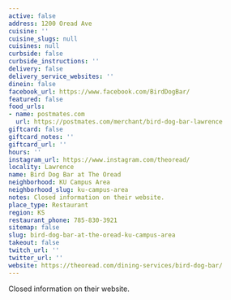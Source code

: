 ```yaml
---
active: false
address: 1200 Oread Ave
cuisine: ''
cuisine_slugs: null
cuisines: null
curbside: false
curbside_instructions: ''
delivery: false
delivery_service_websites: ''
dinein: false
facebook_url: https://www.facebook.com/BirdDogBar/
featured: false
food_urls:
- name: postmates.com
  url: https://postmates.com/merchant/bird-dog-bar-lawrence
giftcard: false
giftcard_notes: ''
giftcard_url: ''
hours: ''
instagram_url: https://www.instagram.com/theoread/
locality: Lawrence
name: Bird Dog Bar at The Oread
neighborhood: KU Campus Area
neighborhood_slug: ku-campus-area
notes: Closed information on their website.
place_type: Restaurant
region: KS
restaurant_phone: 785-830-3921
sitemap: false
slug: bird-dog-bar-at-the-oread-ku-campus-area
takeout: false
twitch_url: ''
twitter_url: ''
website: https://theoread.com/dining-services/bird-dog-bar/
---
```


Closed information on their website.